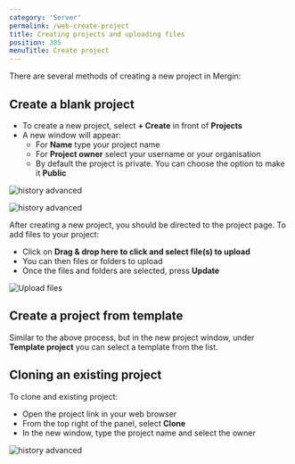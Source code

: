 ```yaml
---
category: 'Server'
permalink: /web-create-project
title: Creating projects and uploading files
position: 305
menuTitle: Create project
---
```


There are several methods of creating a new project in Mergin:

## Create a blank project

- To create a new project, select **+ Create** in front of **Projects**
- A new window will appear:
  - For **Name** type your project name
  - For **Project owner** select your username or your organisation
  - By default the project is private. You can choose the option to make it **Public**

![history advanced](images/web/web-create-project.png)

![history advanced](images/web/web-create-project-2.png)

After creating a new project, you should be directed to the project page. To add files to your project:

- Click on **Drag & drop here to click and select file(s) to upload**
- You can then files or folders to upload
- Once the files and folders are selected, press **Update**

![Upload files](images/web/web-project-upload.png)

## Create a project from template

Similar to the above process, but in the new project window, under **Template project** you can select a template from the list.

## Cloning an existing project

To clone and existing project:

- Open the project link in your web browser
- From the top right of the panel, select **Clone**
- In the new window, type the project name and select the owner

![history advanced](images/web/web-clone-project.png)
